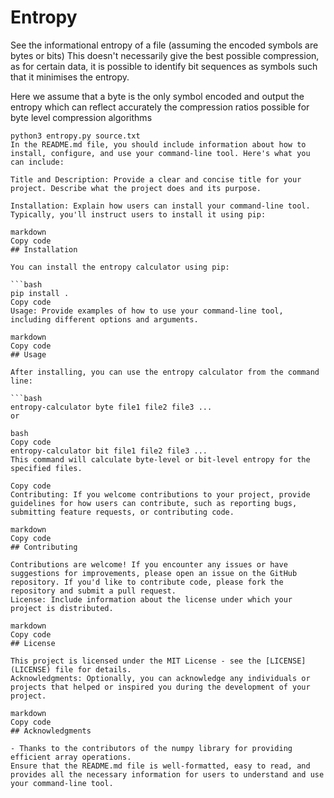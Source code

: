 # Entropy

See the informational entropy of a file (assuming the encoded symbols are bytes or bits)
This doesn't necessarily give the best possible compression, as for certain data, it is possible
to identify bit sequences as symbols such that it minimises the entropy.

Here we assume that a byte is the only symbol encoded and output the entropy which
can reflect accurately the compression ratios possible for byte level compression algorithms


```
python3 entropy.py source.txt
In the README.md file, you should include information about how to install, configure, and use your command-line tool. Here's what you can include:

Title and Description: Provide a clear and concise title for your project. Describe what the project does and its purpose.

Installation: Explain how users can install your command-line tool. Typically, you'll instruct users to install it using pip:

markdown
Copy code
## Installation

You can install the entropy calculator using pip:

```bash
pip install .
Copy code
Usage: Provide examples of how to use your command-line tool, including different options and arguments.

markdown
Copy code
## Usage

After installing, you can use the entropy calculator from the command line:

```bash
entropy-calculator byte file1 file2 file3 ...
or

bash
Copy code
entropy-calculator bit file1 file2 file3 ...
This command will calculate byte-level or bit-level entropy for the specified files.

Copy code
Contributing: If you welcome contributions to your project, provide guidelines for how users can contribute, such as reporting bugs, submitting feature requests, or contributing code.

markdown
Copy code
## Contributing

Contributions are welcome! If you encounter any issues or have suggestions for improvements, please open an issue on the GitHub repository. If you'd like to contribute code, please fork the repository and submit a pull request.
License: Include information about the license under which your project is distributed.

markdown
Copy code
## License

This project is licensed under the MIT License - see the [LICENSE](LICENSE) file for details.
Acknowledgments: Optionally, you can acknowledge any individuals or projects that helped or inspired you during the development of your project.

markdown
Copy code
## Acknowledgments

- Thanks to the contributors of the numpy library for providing efficient array operations.
Ensure that the README.md file is well-formatted, easy to read, and provides all the necessary information for users to understand and use your command-line tool.
```
